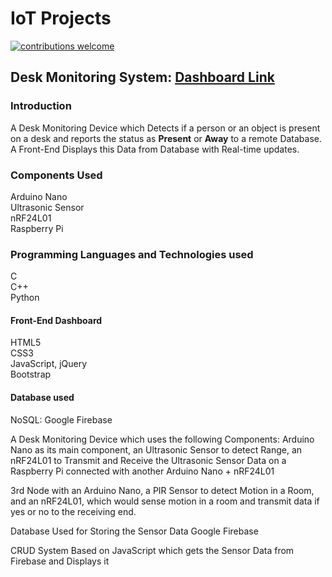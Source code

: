 # IoT Projects
[![contributions welcome](https://img.shields.io/badge/contributions-welcome-brightgreen.svg?style=flat)](#)

## Desk Monitoring System: [Dashboard Link](https://ajayk800.github.io/IoT/JavaScriptFirebase_CRUD/)
### Introduction
A Desk Monitoring Device which Detects if a person or an object is present on a desk and reports the status as **Present** or **Away** to a remote Database. 
A Front-End Displays this Data from Database with Real-time updates.
### Components Used
Arduino Nano																						
Ultrasonic Sensor																												
nRF24L01 																										
Raspberry Pi																								
### Programming Languages and Technologies used
C			
C++		
Python		
#### Front-End Dashboard
HTML5		
CSS3		
JavaScript, jQuery	
Bootstrap
#### Database used
NoSQL: Google Firebase

A Desk Monitoring Device which uses the following Components:
Arduino Nano as its main component, an Ultrasonic Sensor to detect Range,
an nRF24L01 to Transmit and Receive the Ultrasonic Sensor Data on a Raspberry Pi connected with another Arduino Nano + nRF24L01

3rd Node with an Arduino Nano, a PIR Sensor to detect Motion in a Room, and an nRF24L01, which would sense motion in a room and transmit 
data if yes or no to the receiving end.

Database Used for Storing the Sensor Data
Google Firebase

CRUD System Based on JavaScript which gets the Sensor Data from Firebase and Displays it

